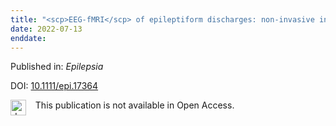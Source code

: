 ```yaml
---
title: "<scp>EEG‐fMRI</scp> of epileptiform discharges: non‐invasive investigation of the whole brain"
date: 2022-07-13
enddate:
---
```


Published in: *Epilepsia*

DOI: [10.1111/epi.17364](https://doi.org/10.1111/epi.17364)

<img src="https://upload.wikimedia.org/wikipedia/commons/thumb/0/0e/Closed_Access_logo_transparent.svg/1200px-Closed_Access_logo_transparent.svg.png" alt="drawing" width="25" align="left"/> &nbsp;&nbsp;&nbsp;This publication is not available in Open Access.


